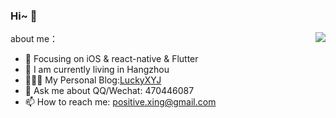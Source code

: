 ### Hi~ 🙋

<!--
**LuckyXYJ/LuckyXYJ** is a ✨ _special_ ✨ repository because its `README.md` (this file) appears on your GitHub profile.

Here are some ideas to get you started:

- 🔭 I’m currently working on ...
- 🌱 I’m currently learning ...
- 👯 I’m looking to collaborate on ...
- 🤔 I’m looking for help with ...
- 💬 Ask me about ...
- 📫 How to reach me: ...
- 😄 Pronouns: ...
- ⚡ Fun fact: ...
-->

<img align="right" src="https://github-readme-stats.vercel.app/api?username=luckyxyj&show_icons=true&icon_color=FFA020&text_color=808080&bg_color=00000000&hide_title=true"/>

about me：

- 🔭 Focusing on iOS & react-native & Flutter
- 🏡 I am currently living in Hangzhou
- 🙅🏻‍♀️ My Personal Blog:[LuckyXYJ](https://www.xingyajie.tech/)
- 💬 Ask me about QQ/Wechat: 470446087
- 📫 How to reach me: positive.xing@gmail.com
